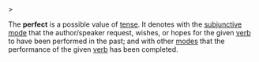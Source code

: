 <!-- markdownlint-disable MD041 -->>
The **perfect** is a possible value of [tense](tempus.md). It denotes with the [subjunctive mode](subiunctivus.md) that the author/speaker request, wishes, or hopes for the given [verb](actus.md) to have been performed in the past; and with other [modes](modus.md) that the performance of the given [verb](actus.md) has been completed.
